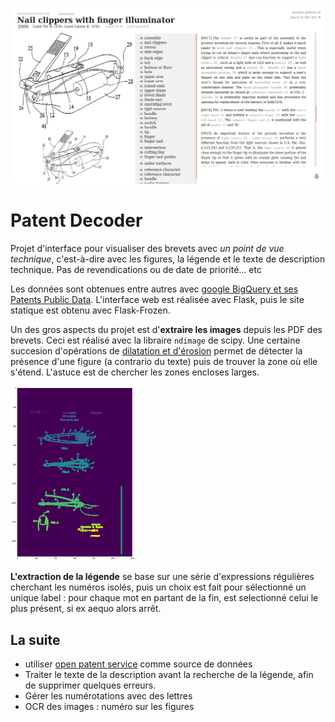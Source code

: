 
[<img src='https://raw.githubusercontent.com/xdze2/patent_decoder/master/Screenshot-US20060180169.png' style='width:600px;' alt='screenshot'/>]( https://xdze2.github.io/nailclipper/view/US20060180169.html )


# Patent Decoder

Projet d'interface pour visualiser des brevets avec _un point de vue technique_, c'est-à-dire avec les figures, la légende et le texte de description technique. Pas de revendications ou de date de priorité... etc


Les données sont obtenues entre autres avec [google BigQuery et ses Patents Public Data](https://console.cloud.google.com/launcher/partners/patents-public-data). L'interface web est réalisée avec Flask, puis le site statique est obtenu avec Flask-Frozen.


Un des gros aspects du projet est d'**extraire les images** depuis les PDF des brevets. Ceci est réalisé avec la libraire `ndimage` de scipy. Une certaine succesion d'opérations de [dilatation et d'érosion](https://fr.wikipedia.org/wiki/Morphologie_math%C3%A9matique) permet de détecter la présence d'une figure (a contrario du texte) puis de trouver la zone où elle s'étend. L'astuce est de chercher les zones encloses larges.

<img src='https://raw.githubusercontent.com/xdze2/patent_decoder/master/illu_algoextractimg.png'  width="200"  alt='étape extraction figure'/>


**L'extraction de la légende** se base sur une série d'expressions régulières cherchant les numéros isolés, puis un choix est fait pour sélectionné un unique label : pour chaque mot en partant de la fin, est selectionné celui le plus présent, si ex aequo alors arrêt.




## La suite

* utiliser [open patent service](http://www.epo.org/searching-for-patents/technical/espacenet/ops.html#tab-1) comme source de données
* Traiter le texte de la description avant la recherche de la légende, afin de supprimer quelques erreurs.
* Gérer les numérotations avec des lettres
* OCR des images : numéro sur les figures
